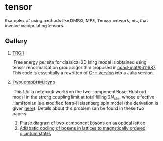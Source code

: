 # tensor

Examples of using methods like DMRG, MPS, Tensor network, etc, that involve manipulating tensors.



## Gallery

1. [TRG.jl](https://github.com/phymann/tensor/blob/master/TRG.jl)
	
	​		Free energy per site for classical 2D Ising model is obtained using tensor renormalization group algorithm proposed in [cond-mat/0611687](http://arxiv.org/abs/cond-mat/0611687). This code is essentially a rewritten of [C++ version](http://itensor.org/docs.cgi?vers=cppv3&page=book/trg) into a Julia version.

2. [TwoCompBHM.ipynb](https://github.com/phymann/tensor/blob/master/TwoCompBHM.ipynb)

   ​		This IJulia notebook works on the two-component Bose-Hubbard model in the strong coupling limit at total filling $2N_{\text{site}}$, whose effective Hamiltonian is a modified ferro-Heisenberg spin model (the derivation is given [here](https://github.com/phymann/Miscellaneous/blob/master/effective_hamiltonian.nb)). Details about this problem can be found in these two papers:

   1. [Phase diagram of two-component bosons on an optical lattice](https://iopscience.iop.org/article/10.1088/1367-2630/5/1/113)
   2. [Adiabatic cooling of bosons in lattices to magnetically ordered quantum states](https://link.aps.org/doi/10.1103/PhysRevA.92.041602)

